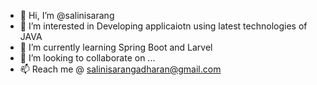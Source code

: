 - 👋 Hi, I’m @salinisarang
- 👀 I’m interested in Developing applicaiotn using latest technologies of JAVA
- 🌱 I’m currently learning Spring Boot and Larvel
- 💞️ I’m looking to collaborate on ...
- 📫 Reach me @ salinisarangadharan@gmail.com

<!---
salinisarang/salinisarang is a ✨ special ✨ repository because its `README.md` (this file) appears on your GitHub profile.
You can click the Preview link to take a look at your changes.
--->
